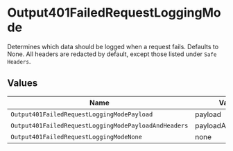 # Output401FailedRequestLoggingMode

Determines which data should be logged when a request fails. Defaults to None.  All headers are redacted by default, except those listed under `Safe Headers`.


## Values

| Name                                                 | Value                                                |
| ---------------------------------------------------- | ---------------------------------------------------- |
| `Output401FailedRequestLoggingModePayload`           | payload                                              |
| `Output401FailedRequestLoggingModePayloadAndHeaders` | payloadAndHeaders                                    |
| `Output401FailedRequestLoggingModeNone`              | none                                                 |